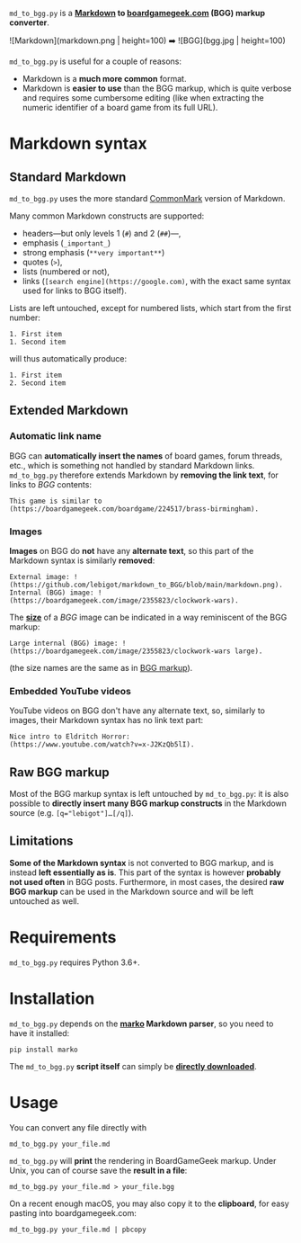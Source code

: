 `md_to_bgg.py` is a **[Markdown](https://en.wikipedia.org/wiki/Markdown) to [boardgamegeek.com](https://boardgamegeek.com) (BGG) markup converter**.

![Markdown](markdown.png | height=100) ➡️ ![BGG](bgg.jpg | height=100)

`md_to_bgg.py` is useful for a couple of reasons:

- Markdown is a **much more common** format.
- Markdown is **easier to use** than the BGG markup, which is quite verbose and requires some cumbersome editing (like when extracting the numeric identifier of a board game from its full URL).

# Markdown syntax

## Standard Markdown

`md_to_bgg.py` uses the more standard [CommonMark](https://commonmark.org) version of Markdown.

Many common Markdown constructs are supported:

- headers—but only levels 1 (`#`) and 2 (`##`)—,
- emphasis (`_important_`)
- strong emphasis (`**very important**`)
- quotes (`>`),
- lists (numbered or not),
- links (`[search engine](https://google.com)`, with the exact same syntax used for links to BGG itself).

Lists are left untouched, except for numbered lists, which start from the first number:
```
1. First item
1. Second item
```
will thus automatically produce:
```
1. First item
2. Second item
```

## Extended Markdown

### Automatic link name

BGG can **automatically insert the names** of board games, forum threads, etc., which is something not handled by standard Markdown links. `md_to_bgg.py` therefore extends Markdown by **removing the link text**, for links to _BGG_ contents:
```
This game is similar to (https://boardgamegeek.com/boardgame/224517/brass-birmingham).
```

### Images

**Images** on BGG do **not** have any **alternate text**, so this part of the Markdown syntax is similarly **removed**:
```
External image: !(https://github.com/lebigot/markdown_to_BGG/blob/main/markdown.png).
Internal (BGG) image: !(https://boardgamegeek.com/image/2355823/clockwork-wars).
```

The [**size**](https://boardgamegeek.com/wiki/page/Forum_Formatting#toc17) of a _BGG_ image can be indicated in a way reminiscent of the BGG markup:
```
Large internal (BGG) image: !(https://boardgamegeek.com/image/2355823/clockwork-wars large).
```
(the size names are the same as in [BGG markup](https://boardgamegeek.com/wiki/page/Wiki_Image_Sizes#)).

### Embedded YouTube videos

YouTube videos on BGG don't have any alternate text, so, similarly to images, their Markdown syntax has no link text part:
```
Nice intro to Eldritch Horror:
(https://www.youtube.com/watch?v=x-J2KzQb5lI).
```

## Raw BGG markup

Most of the BGG markup syntax is left untouched by `md_to_bgg.py`: it is also possible to **directly insert many BGG markup constructs** in the Markdown source (e.g. `[q="lebigot"]…[/q]`). 

## Limitations

**Some of the Markdown syntax** is not converted to BGG markup, and is instead **left essentially as is**. This part of the syntax is however **probably not used often** in BGG posts. Furthermore, in most cases, the desired **raw BGG markup** can be used in the Markdown source and will be left untouched as well.

# Requirements

`md_to_bgg.py` requires Python 3.6+.

# Installation

`md_to_bgg.py` depends on the **[marko](https://github.com/frostming/marko) Markdown parser**, so you need to have it installed:
```
pip install marko
```

The `md_to_bgg.py` **script itself** can simply be **[directly downloaded](md_to_bgg.py)**.

# Usage

You can convert any file directly with
```
md_to_bgg.py your_file.md
```

`md_to_bgg.py` will **print** the rendering in BoardGameGeek markup. Under Unix, you can of course save the **result in a file**:
```
md_to_bgg.py your_file.md > your_file.bgg
```
On a recent enough macOS, you may also copy it to the **clipboard**, for easy pasting into boardgamegeek.com:
```
md_to_bgg.py your_file.md | pbcopy
```

